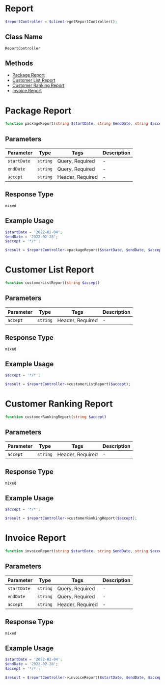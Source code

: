 # Report

```php
$reportController = $client->getReportController();
```

## Class Name

`ReportController`

## Methods

* [Package Report](/doc/controllers/report.md#package-report)
* [Customer List Report](/doc/controllers/report.md#customer-list-report)
* [Customer Ranking Report](/doc/controllers/report.md#customer-ranking-report)
* [Invoice Report](/doc/controllers/report.md#invoice-report)


# Package Report

```php
function packageReport(string $startDate, string $endDate, string $accept)
```

## Parameters

| Parameter | Type | Tags | Description |
|  --- | --- | --- | --- |
| `startDate` | `string` | Query, Required | - |
| `endDate` | `string` | Query, Required | - |
| `accept` | `string` | Header, Required | - |

## Response Type

`mixed`

## Example Usage

```php
$startDate = '2022-02-04';
$endDate = '2022-02-28';
$accept = '*/*';

$result = $reportController->packageReport($startDate, $endDate, $accept);
```


# Customer List Report

```php
function customerListReport(string $accept)
```

## Parameters

| Parameter | Type | Tags | Description |
|  --- | --- | --- | --- |
| `accept` | `string` | Header, Required | - |

## Response Type

`mixed`

## Example Usage

```php
$accept = '*/*';

$result = $reportController->customerListReport($accept);
```


# Customer Ranking Report

```php
function customerRankingReport(string $accept)
```

## Parameters

| Parameter | Type | Tags | Description |
|  --- | --- | --- | --- |
| `accept` | `string` | Header, Required | - |

## Response Type

`mixed`

## Example Usage

```php
$accept = '*/*';

$result = $reportController->customerRankingReport($accept);
```


# Invoice Report

```php
function invoiceReport(string $startDate, string $endDate, string $accept)
```

## Parameters

| Parameter | Type | Tags | Description |
|  --- | --- | --- | --- |
| `startDate` | `string` | Query, Required | - |
| `endDate` | `string` | Query, Required | - |
| `accept` | `string` | Header, Required | - |

## Response Type

`mixed`

## Example Usage

```php
$startDate = '2022-02-04';
$endDate = '2022-02-28';
$accept = '*/*';

$result = $reportController->invoiceReport($startDate, $endDate, $accept);
```

